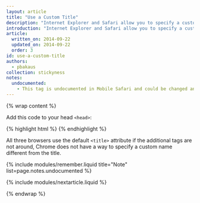 ```yaml
---
layout: article
title: "Use a Custom Title"
description: "Internet Explorer and Safari allow you to specify a custom title that is used as app name next to or on top of your icon."
introduction: "Internet Explorer and Safari allow you to specify a custom title that is used as app name next to or on top of your icon."
article:
  written_on: 2014-09-22
  updated_on: 2014-09-22
  order: 3
id: use-a-custom-title
authors:
  - pbakaus
collection: stickyness
notes:
  undocumented:
    - This tag is undocumented in Mobile Safari and could be changed and removed at any time.
---
```


{% wrap content %}

Add this code to your head `<head>`:

{% highlight html %}
<meta name="application-name" content="Web Fundamentals">
<meta name="apple-mobile-web-app-title" content="Web Fundamentals">
{% endhighlight %}

All three browsers use the default `<title>` attribute if the additional tags are not around, Chrome does not have a way to specify a custom name different from the title.

{% include modules/remember.liquid title="Note" list=page.notes.undocumented %}

{% include modules/nextarticle.liquid %}

{% endwrap %}
